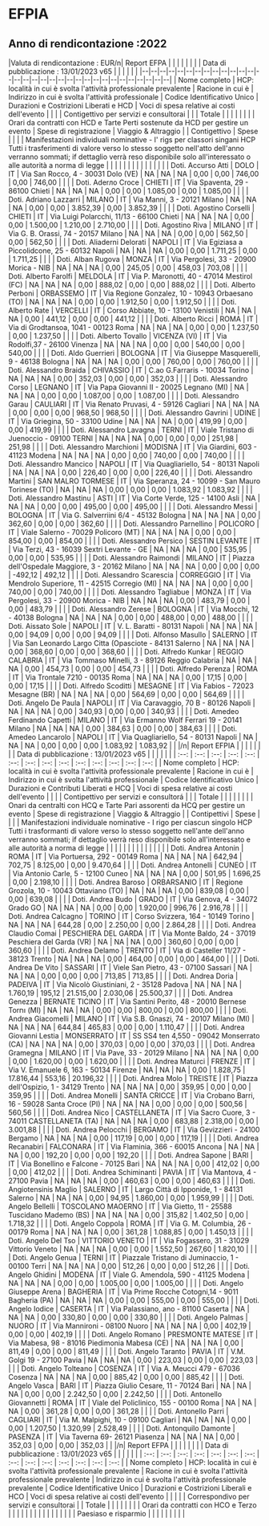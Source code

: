 # EFPIA 

## Anno di rendicontazione :2022

|Valuta di rendicontazione : EUR/n| Report EFPA |  |  |  |  |  |  |  | Data di pubblicazione : 13/01/2023 v65 |  |  |  |  |  |
|--|--|--|--|--|--|--|--|--|--|--|--|--|--|--|--|--|--|--|--|--|--|--|--|--|--|--|--|--|--|--|--|
| Nome completo | HCP: località in cui è svolta l'attività professionale prevalente | Racione in cui è | Indirizzo in cui è svolta l'attività professionale | Codice Identificativo Unico | Durazioni e Costrizioni Liberati e HCD | Voci di spesa relative ai costi dell'evento |  |  |  | Contigettivo per servizi e consultorai |  |  | Totale |
|  |  |  |  |  |  | Orari da contratti con HCD e Tarte Perti sostenute da HCD per gestire un evento | Spese di registrazione | Viaggio & Altraggio |  | Contigettivo | Spese |  |  |
| Manifestazioni individuali nominative - I' rigs per classori singani HCP Tutti i trasferimenti di valore verso lo stesso soggetto nell'atto dell'anno verranno sommati; if dettaglio verrà reso disponibile solo all'interessato o alle autorità a norma di legge |  |  |  |  |  |  |  |  |  |  |  |  |  |
| Doti. Accurso Atti | DOLO | IT | Via San Rocco, 4 - 30031 Dolo (VE) | NA | NA | NA | 0,00 | 0,00 | 746,00 | 0,00 | 746,00 |  |  |
| Doti. Aderло Croce | CHIETI | IT | Via Spaventa, 29 - 86100 Chieti | NA | NA | NA | 0,00 | 0,00 | 1.085,00 | 0,00 | 1.085,00 |  |  |
| Doti. Adriano Lazzarri | MILANO | IT | Via Manni, 3 - 20121 Milano | NA | NA | NA | 0,00 | 0,00 | 3.852,39 | 0,00 | 3.852,39 |  |  |
| Doti. Agostino Corselli | CHIETI | IT | Via Luigi Polarcchi, 11/13 - 66100 Chieti | NA | NA | NA | 0,00 | 0,00 | 1.500,00 | 1.210,00 | 2.710,00 |  |  |
| Doti. Agostino Riva | MILANO | IT | Via G. B. Orassi, 74 - 20157 Milano | NA | NA | NA | 0,00 | 0,00 | 562,50 | 0,00 | 562,50 |  |  |
| Doti. Aliaderni Delorati | NAPOLI | IT | Via Egiziasa a Piccolidcone, 25 - 60132 Napoli | NA | NA | NA | 0,00 | 0,00 | 1.711,25 | 0,00 | 1.711,25 |  |  |
| Doti. Alban Rugova | MONZA | IT | Via Pergolesi, 33 - 20900 Morica - NIB | NA | NA | NA | 0,00 | 245,05 | 0,00 | 458,03 | 703,08 |  |  |
| Doti. Alberto Farolfi | MELDOLA | IT | Via P. Maronotti, 40 - 47014 Mestirol (FC) | NA | NA | NA | 0,00 | 888,02 | 0,00 | 0,00 | 888,02 |  |  |
| Doti. Alberto Perboni | ORBASSEMO | IT | Via Regione Gonzalez, 10 - 10943 Orbaesano (TO) | NA | NA | NA | 0,00 | 0,00 | 1.912,50 | 0,00 | 1.912,50 |  |  |
| Doti. Alberto Rate | VERCELLI | IT | Corso Abbiate, 10 - 13100 Venistili | NA | NA | NA | 0,00 | 441,12 | 0,00 | 0,00 | 441,12 |  |  |
| Doti. Alberto Ricci | ROMA | IT | Via di Grodtansoa, 1041 - 00123 Roma | NA | NA | NA | 0,00 | 0,00 | 1.237,50 | 0,00 | 1.237,50 |  |  |
| Doti. Alberto Tovallo | VICENZA (VI) | IT | Via Rodolfi,37 - 26100 Vinenza | NA | NA | NA | 0,00 | 0,00 | 540,00 | 0,00 | 540,00 |  |  |
| Doti. Aldo Guerrieri | BOLOGNA | IT | Via Giuseppe Masquerelli, 9 - 46138 Bologna | NA | NA | NA | 0,00 | 0,00 | 760,00 | 0,00 | 760,00 |  |  |
| Doti. Alessandro Braida | CHIVASSIO | IT | C.ao G.Farraris - 10034 Torino | NA | NA | NA | 0,00 | 352,03 | 0,00 | 0,00 | 352,03 |  |  |
| Doti. Alessandro Corso | LEGNANO | IT | Via Papa Giovanni II - 20025 Legnano (MI) | NA | NA | NA | 0,00 | 0,00 | 1.087,00 | 0,00 | 1.087,00 |  |  |
| Doti. Alessandro Garau | CAULIARI | IT | Via Renato Pruvasi, 4 - 59126 Cagliari | NA | NA | NA | 0,00 | 0,00 | 0,00 | 968,50 | 968,50 |  |  |
| Doti. Alessandro Gavrini | UDINE | IT | Via Griegina, 50 - 33100 Udine | NA | NA | NA | 0,00 | 419,99 | 0,00 | 0,00 | 419,99 |  |  |
| Doti. Alessandro Lavagna | TERNI | IT | Viale Tristano di Juenoccio - 09100 TERNI | NA | NA | NA | 0,00 | 0,00 | 0,00 | 251,98 | 251,98 |  |  |
| Doti. Alessandro Marchioni | MODISNA | IT | Via Giardini, 603 - 41123 Modena | NA | NA | NA | 0,00 | 0,00 | 740,00 | 0,00 | 740,00 |  |  |
| Doti. Alessandro Mancico | NAPOLI | IT | Via Quagliariello, 54 - 80131 Napoli | NA | NA | NA | 0,00 | 226,40 | 0,00 | 0,00 | 226,40 |  |  |
| Doti. Alessandro Martini | SAN MALRO TORMESE | IT | Via Speranza, 24 - 10099 - San Mauro Torinese (TO) | NA | NA | NA | 0,00 | 0,00 | 0,00 | 1.083,92 | 1.083,92 |  |  |
| Doti. Alessandro Mastinu | ASTI | IT | Via Corte Verde, 125 - 14100 Asli | NA | NA | NA | 0,00 | 0,00 | 495,00 | 0,00 | 495,00 |  |  |
| Doti. Alessandro Messi | BOLOGNA | IT | Via G. Salverriini 6/4 - 45132 Bologna | NA | NA | NA | 0,00 | 362,60 | 0,00 | 0,00 | 362,60 |  |  |
| Doti. Alessandro Parnellino | POLICORO | IT | Viale Salerno - 70029 Policoro (MT) | NA | NA | NA | 0,00 | 0,00 | 854,00 | 0,00 | 854,00 |  |  |
| Doti. Alessandro Persico | SESTIN LEVANTE | IT | Via Terzi, 43 - 16039 Sextri Levante - GE | NA | NA | NA | 0,00 | 535,95 | 0,00 | 0,00 | 535,95 |  |  |
| Doti. Alessandro Raimondi | MILANO | IT | Piazza dell'Ospedale Maggiore, 3 - 20162 Milano | NA | NA | NA | 0,00 | 0,00 | 0,00 | -492,12 | 492,12 |  |  |
| Doti. Alessandro Scarescia | CORREGGIO | IT | Via Mendrolo Superiore, 11 - 42515 Corregio (MI) | NA | NA | NA | 0,00 | 0,00 | 740,00 | 0,00 | 740,00 |  |  |
| Doti. Alessandro Tagliabue | MONZA | IT | Via Pergolesi, 33 - 20900 Morica - NIB | NA | NA | NA | 0,00 | 483,79 | 0,00 | 0,00 | 483,79 |  |  |
| Doti. Alessandro Zerese | BOLOGNA | IT | Via Mocchi, 12 - 40138 Bologna | NA | NA | NA | 0,00 | 0,00 | 488,00 | 0,00 | 488,00 |  |  |
| Doti. Aissato Sole | NAPOLI | IT | V. L. Baratti - 80131 Napoli | NA | NA | NA | 0,00 | 94,09 | 0,00 | 0,00 | 94,09 |  |  |
| Doti. Alfonso Masullo | SALERNO | IT | Via San Leonardo Largo Citta (Opasciote - 84131 Salerno | NA | NA | NA | 0,00 | 368,60 | 0,00 | 0,00 | 368,60 |  |  |
| Doti. Alfredo Kunkar | REGGIO CALABRIA | IT | Via Tommaso Minelli, 3 - 89126 Reggio Calabria | NA | NA | NA | 0,00 | 454,73 | 0,00 | 0,00 | 454,73 |  |  |
| Doti. Alfredo Perenza | ROMA | IT | Via Trontale 7210 - 00135 Roma | NA | NA | NA | 0,00 | 17,15 | 0,00 | 0,00 | 17,15 |  |  |
| Doti. Alfredo Scoditti | MESAGNE | IT | Via Fabios - 72023 Mesagne (BR) | NA | NA | NA | 0,00 | 564,69 | 0,00 | 0,00 | 564,69 |  |  |
| Doti. Angelo De Paula | NAPOLI | IT | Via Caravaggio, 70 B - 80126 Napoli | NA | NA | NA | 0,00 | 340,93 | 0,00 | 0,00 | 340,93 |  |  |
| Doti. Amedeo Ferdinando Capetti | MILANO | IT | Via Ermanno Wolf Ferrari 19 - 20141 Milano | NA | NA | NA | 0,00 | 384,63 | 0,00 | 0,00 | 384,63 |  |  |
| Doti. Amedeo Lancarolo | NAPOLI | IT | Via Quagliariello, 54 - 80131 Napoli | NA | NA | NA | 0,00 | 0,00 | 0,00 | 1.083,92 | 1.083,92 |  |  |/n| Report EFPIA |  |  |  |  |  |  |  | Data di pubblicazione : 13/01/2023 v65 |  |  |  |  |  |
| :--: | :--: | :--: | :--: | :--: | :--: | :--: | :--: | :--: | :--: | :--: | :--: | :--: | :--: |
| Nome completo | HCP: località in cui è svolta l'attività professionale prevalente | Racione in cui è | Indirizzo in cui è svolta l'attività professionale | Codice Identificativo Unico | Durazioni e Contributi Liberati e HCQ | Voci di spesa relative ai costi dell'evento |  |  |  | Contipettivo per servizi e consultorá |  |  | Totale |
|  |  |  |  |  |  | Onari da centralti con HCQ e Tarte Pari assorenti da HCQ per gestire un evento | Spese di registrazione | Viaggio & Altraggio |  | Contipettivi | Spese |  |  |
| Manifestazioni individuale nominative - I rigo per ciascun singolo HCP Tutti i trasformanti di valore verso lo stesso soggetto nell'ante dell'anno verranno sommati; if dettaglio verrà reso disponibile solo all'interessato e alle autorità a norma di legge |  |  |  |  |  |  |  |  |  |  |  |  |  |
| Doti. Andrea Antonin | ROMA | IT | Via Portuersa, 292 - 00149 Roma | NA | NA | NA | 642,94 | 702,75 | 8.125,00 | 0,00 | 9.470,64 |  |  |
| Doti. Andrea Antonelli | CUNEO | IT | Via Antonio Carle, 5 - 12100 Cuneo | NA | NA | NA | 0,00 | 501,95 | 1.696,25 | 0,00 | 2.198,10 |  |  |
| Doti. Andrea Baroso | ORBARSANIO | IT | Regione Grozola, 10 - 10043 Ottaviano (TO) | NA | NA | NA | 0,00 | 839,08 | 0,00 | 0,00 | 639,08 |  |  |
| Doti. Andrea Budo | GRADO | IT | Via Genova, 4 - 34072 Grado GO | NA | NA | NA | 0,00 | 0,00 | 1.920,00 | 996,76 | 2.916,78 |  |  |
| Doti. Andrea Calcagno | TORINO | IT | Corso Svizzera, 164 - 10149 Torino | NA | NA | NA | 644,28 | 0,00 | 2.250,00 | 0,00 | 2.864,28 |  |  |
| Doti. Andrea Claudio Comai | PESCHIERA DEL GARDA | IT | Via Monte Baldo, 24 - 37019 Peschiera del Garda (VR) | NA | NA | NA | 0,00 | 360,60 | 0,00 | 0,00 | 360,60 |  |  |
| Doti. Andrea Delamo | TRENTO | IT | Via di Casteller 11/27 - 38123 Trento | NA | NA | NA | 0,00 | 464,00 | 0,00 | 0,00 | 464,00 |  |  |
| Doti. Andrea De Vito | SASSARI | IT | Viele San Pietro, 43 - 07100 Sassari | NA | NA | NA | 0,00 | 0,00 | 0,00 | 713,85 | 713,85 |  |  |
| Doti. Andrea Doria | PADEIVA | IT | Via Nicolò Giustiniani, 2 - 35128 Padova | NA | NA | NA | 1.760,19 | 195,12 | 21.515,00 | 2.030,06 | 25.500,37 |  |  |
| Doti. Andrea Genezza | BERNATE TICINO | IT | Via Santini Perito, 48 - 20010 Bernese Torוח (MI) | NA | NA | NA | 0,00 | 0,00 | 800,00 | 0,00 | 800,00 |  |  |
| Doti. Andrea Giacomelli | MILANO | IT | Via S.B. Gnaszi, 74 - 20107 Milano (MI) | NA | NA | NA | 644,84 | 465,83 | 0,00 | 0,00 | 1.110,47 |  |  |
| Doti. Andrea Giovanni Lestia | MONSERRATO | IT | SS SS4 ten 4,550 - 09042 Monserrato (CA) | NA | NA | NA | 0,00 | 370,03 | 0,00 | 0,00 | 370,03 |  |  |
| Doti. Andrea Gramegna | MILANO | IT | Via Pave, 33 - 20129 Milano | NA | NA | NA | 0,00 | 0,00 | 1.620,00 | 0,00 | 1.620,00 |  |  |
| Doti. Andrea Maturci | FRENZE | IT | Via V. Emanuele 6, 163 - 50134 Firenze | NA | NA | NA | 0,00 | 1.828,75 | 17.816,44 | 553,16 | 20.196,32 |  |  |
| Doti. Andrea Molo | TREISTE | IT | Piazza dell'Ospizio, 1 - 34129 Trento | NA | NA | NA | 0,00 | 359,95 | 0,00 | 0,00 | 359,95 |  |  |
| Doti. Andrea Monelli | SANTA CRICCE | IT | Via Crobano Barri, 16 - 59028 Santa Croce (PI) | NA | NA | NA | 0,00 | 0,00 | 0,00 | 500,56 | 560,56 |  |  |
| Doti. Andrea Nico | CASTELLANETA | IT | Via Sacro Cuore, 3 - 74011 CASTELLANETA (TA) | NA | NA | NA | 0,00 | 683,88 | 2.318,00 | 0,00 | 3.001,88 |  |  |
| Doti. Andrea Pelocchi | BERGAMO | IT | Via Gevizzieri - 24100 Bergamo | NA | NA | NA | 0,00 | 117,19 | 0,00 | 0,00 | 117,19 |  |  |
| Doti. Andrea Recanabiri | FALCONARA | IT | Via Flaminia, 366 - 60015 Ancona | NA | NA | NA | 0,00 | 192,20 | 0,00 | 0,00 | 192,20 |  |  |
| Doti. Andrea Sapone | BARI | IT | Via Bonellino e Falcone - 70125 Bari | NA | NA | NA | 0,00 | 412,02 | 0,00 | 0,00 | 412,02 |  |  |
| Doti. Andrea Schiminanti | PAVIA | IT | Via Mantova, 4 - 27100 Pavia | NA | NA | NA | 0,00 | 460,63 | 0,00 | 0,00 | 460,63 |  |  |
| Doti. Angiotensinis Maglio | SALERNO | IT | Largo Città di Ipponide, 1 - 84131 Salerno | NA | NA | NA | 0,00 | 94,95 | 1.860,00 | 0,00 | 1.959,99 |  |  |
| Doti. Angelo Bellelli | TOSCOLANO MAOERNO | IT | Via Gietto, 11 - 25588 Tuscidano Mademo (BS) | NA | NA | NA | 0,00 | 315,82 | 1.402,50 | 0,00 | 1.718,32 |  |  |
| Doti. Angelo Coppola | ROMA | IT | Via G. M. Columbia, 26 - 00179 Roma | NA | NA | NA | 0,00 | 361,28 | 1.088,85 | 0,00 | 1.450,13 |  |  |
| Doti. Angelo Del Tso | VITTORIO VENETO | IT | Via Fogassero, 31 - 31029 Vittorio Veneto | NA | NA | NA | 0,00 | 0,00 | 1.552,50 | 267,60 | 1.820,10 |  |  |
| Doti. Angelo Genua | TERNI | IT | Piazzale Tristano di Juminaccio, 1 - 00100 Terri | NA | NA | NA | 0,00 | 512,26 | 0,00 | 0,00 | 512,26 |  |  |
| Doti. Angelo Ghidini | MODENA | IT | Viale G. Amendola, 590 - 41125 Modena | NA | NA | NA | 0,00 | 0,00 | 1.005,00 | 0,00 | 1.005,00 |  |  |
| Doti. Angelo Giuseppe Arena | BAGHERIA | IT | Via Prime Rocche Cotogni,14 - 9011 Bagheria (PA) | NA | NA | NA | 0,00 | 0,00 | 555,00 | 0,00 | 555,00 |  |  |
| Doti. Angelo Iodice | CASERTA | IT | Via Palassiano, ano - 81100 Caserta | NA | NA | NA | 0,00 | 330,80 | 0,00 | 0,00 | 330,80 |  |  |
| Doti. Angelo Palmas | NUORO | IT | Via Mannironi - 08100 Nuoro | NA | NA | NA | 0,00 | 402,19 | 0,00 | 0,00 | 402,19 |  |  |
| Doti. Angelo Romano | PRESMONTE MATESE | IT | Via Mabesa, 98 - 81016 Piedimonia Mabesa (CE) | NA | NA | NA | 0,00 | 811,49 | 0,00 | 0,00 | 811,49 |  |  |
| Doti. Angelo Taranto | PAVIA | IT | V.M. Golgi 19 - 27100 Pavia | NA | NA | NA | 0,00 | 223,03 | 0,00 | 0,00 | 223,03 |  |  |
| Doti. Angelo Tolteano | COSENZA | IT | Via A. Meucci 479 - 67036 Cosenza | NA | NA | NA | 0,00 | 885,42 | 0,00 | 0,00 | 885,42 |  |  |
| Doti. Angelo Vasca | BARI | IT | Piazza Giulio Cesare, 11 - 70124 Bari | NA | NA | NA | 0,00 | 0,00 | 2.242,50 | 0,00 | 2.242,50 |  |  |
| Doti. Antonello Giovannetti | ROMA | IT | Viale del Policlinico, 155 - 00100 Roma | NA | NA | NA | 0,00 | 361,28 | 0,00 | 0,00 | 361,28 |  |  |
| Doti. Antonello Parri | CAGLIARI | IT | Via M. Malpighi, 10 - 09100 Cagliari | NA | NA | NA | 0,00 | 0,00 | 1.207,50 | 1.320,99 | 2.528,49 |  |  |
| Doti. Antonquilo Damonte | PASENZA | IT | Via Taverna 69- 26121 Piasenza | NA | NA | NA | 0,00 | 352,03 | 0,00 | 0,00 | 352,03 |  |  |/n| Report EFPA |  |  |  |  |  |  |  | Data di pubblicazione : 13/01/2023 v65 |  |  |  |  |  |
| :--: | :--: | :--: | :--: | :--: | :--: | :--: | :--: | :--: | :--: | :--: | :--: | :--: | :--: |
| Nome completo | HCP: località in cui è svolta l'attività professionale prevalente | Racione in cui è svolta l'attività professionale prevalente | Indirizzo in cui è svolta l'attività professionale prevalente | Codice Identificative Unico | Durazioni e Costrizioni Liberali e HCO | Voci di spesa relative ai costi dell'evento |  |  |  |  | Correspondivo per servizi e consultorai |  | Totale |
|  |  |  |  |  |  | Orari da contratti con HCO e Terzo |  |  |  |  |  |  |  |  |
|  |  |  |  |  |  | Paesiaso e risparmio |  |  |  |  |  |  |  |  |